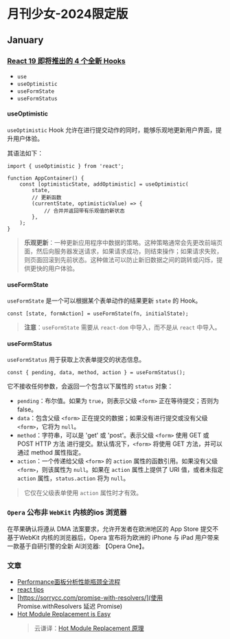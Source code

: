 # 月刊少女-2024限定版

## January

### [React 19 即将推出的 4 个全新 Hooks](https://mp.weixin.qq.com/s/KFUikcgNvNw15wqM2wPHJw)

- `use`
- `useOptimistic`
- `useFormState`
- `useFormStatus`

#### useOptimistic

`useOptimistic` Hook 允许在进行提交动作的同时，能够乐观地更新用户界面，提升用户体验。

其语法如下：

```tsx
import { useOptimistic } from 'react';

function AppContainer() {
    const [optimisticState, addOptimistic] = useOptimistic(
        state,
        // 更新函数
        (currentState, optimisticValue) => {
            // 合并并返回带有乐观值的新状态  
        },
    );
}
```

> **乐观更新**：一种更新应用程序中数据的策略。这种策略通常会先更改前端页面，然后向服务器发送请求，如果请求成功，则结束操作；如果请求失败，则页面回滚到先前状态。这种做法可以防止新旧数据之间的跳转或闪烁，提供更快的用户体验。

#### useFormState

`useFormState` 是一个可以根据某个表单动作的结果更新 `state` 的 Hook。

```tsx
const [state, formAction] = useFormState(fn, initialState);
```

> **注意**：`useFormState` 需要从 `react-dom` 中导入，而不是从 `react` 中导入。

#### useFormStatus

`useFormStatus` 用于获取上次表单提交的状态信息。

````tsx
const { pending, data, method, action } = useFormStatus();
````

它不接收任何参数，会返回一个包含以下属性的 `status` 对象：

- `pending`：布尔值。如果为 `true`，则表示父级 `<form>` 正在等待提交；否则为 false。
- `data`：包含父级 `<form>` 正在提交的数据；如果没有进行提交或没有父级 `<form>`，它将为 `null`。
- `method`：字符串，可以是 'get' 或 'post'。表示父级 `<form>` 使用 GET 或 POST HTTP 方法 进行提交。默认情况下，`<form>` 将使用 GET 方法，并可以通过 method 属性指定。
- `action`：一个传递给父级 `<form>` 的 `action` 属性的函数引用。如果没有父级 `<form>`，则该属性为 `null`。如果在 `action` 属性上提供了 URI 值，或者未指定 `action` 属性，`status.action` 将为 `null`。

> 它仅在父级表单使用 `action` 属性时才有效。

### `Opera` 公布非 `WebKit` 内核的ios 浏览器

在苹果确认将遵从 DMA 法案要求，允许开发者在欧洲地区的 App Store 提交不基于WebKit 内核的浏览器后，Opera 宣布将为欧洲的 iPhone 与 iPad 用户带来一款基于自研引警的全新 AI浏览器: 【Opera One】。

### 文章

- [Performance面板分析性能瓶颈全流程](https://juejin.cn/post/7272632260179542050)
- [react tips](https://sorrycc.com/react-tips/)
- [https://sorrycc.com/promise-with-resolvers/](使用 Promise.withResolvers 延迟 Promise)
- [Hot Module Replacement is Easy](https://bjornlu.com/blog/hot-module-replacement-is-easy)
  >  云谦译：[Hot Module Replacement 原理](https://sorrycc.com/hot-module-replacement-is-easy/)
